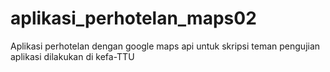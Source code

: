 # aplikasi_perhotelan_maps02
Aplikasi perhotelan dengan google maps api untuk skripsi teman
pengujian aplikasi dilakukan di kefa-TTU
